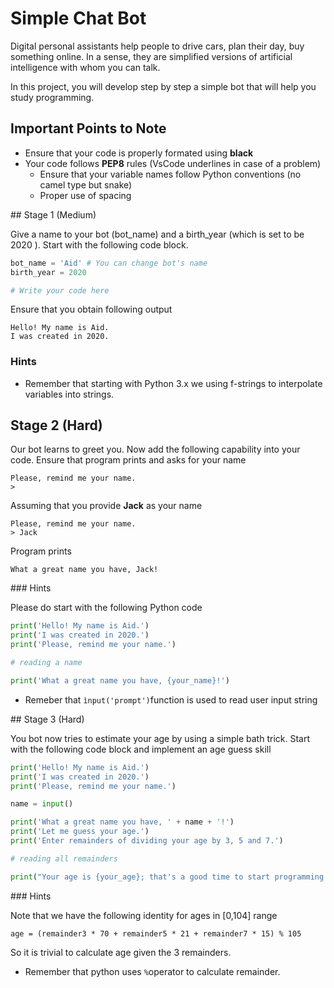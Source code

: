 # Simple Chat Bot
Digital personal assistants help people to drive cars, plan their day, buy something online. In a sense, they are simplified versions of artificial intelligence with whom you can talk.

In this project, you will develop step by step a simple bot that will help you study programming.

## Important Points to Note

* Ensure that your code is properly formated using **black**
* Your code follows **PEP8** rules (VsCode underlines in case of a problem)
  * Ensure that your variable names follow Python conventions (no camel type but snake)
  * Proper use of spacing

## Stage 1 (Medium)

Give a name to your bot (bot_name) and a birth_year (which is set to be 2020 ). Start with the following code block. 

```python
bot_name = 'Aid' # You can change bot's name
birth_year = 2020

# Write your code here
```


Ensure that you obtain following output

```
Hello! My name is Aid.
I was created in 2020.
```

### Hints

* Remember that starting with Python 3.x we using f-strings to interpolate variables into strings.


## Stage 2 (Hard)

Our bot learns to greet you. Now add the following capability into your code. Ensure that program prints and asks for your name 

```
Please, remind me your name.
>
```

Assuming that you provide **Jack** as your name

```
Please, remind me your name.
> Jack
```

Program prints 

```
What a great name you have, Jack!

```

### Hints

Please do start with the following Python code

```python
print('Hello! My name is Aid.')
print('I was created in 2020.')
print('Please, remind me your name.')

# reading a name

print('What a great name you have, {your_name}!')

```

* Remeber that `ìnput('prompt')`function is used to read user input string

## Stage 3  (Hard)

You bot now tries to estimate your age by using a simple bath trick. Start with the following code block and implement an age guess skill

```python
print('Hello! My name is Aid.')
print('I was created in 2020.')
print('Please, remind me your name.')

name = input()

print('What a great name you have, ' + name + '!')
print('Let me guess your age.')
print('Enter remainders of dividing your age by 3, 5 and 7.')

# reading all remainders

print("Your age is {your_age}; that's a good time to start programming!")
```


### Hints

Note that we have the following identity for ages in [0,104] range

`age = (remainder3 * 70 + remainder5 * 21 + remainder7 * 15) % 105`

So it is trivial to calculate age given the 3 remainders.

* Remember that python uses `%`operator to calculate remainder.
 

